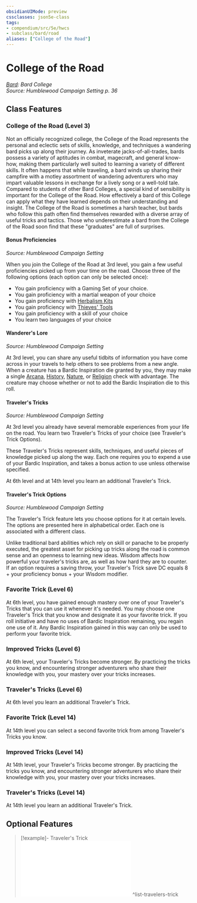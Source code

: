 ```yaml
---
obsidianUIMode: preview
cssclasses: json5e-class
tags:
- compendium/src/5e/hwcs
- subclass/bard/road
aliases: ["College of the Road"]
---
```

# College of the Road
*[Bard](bard.md): Bard College*  
*Source: Humblewood Campaign Setting p. 36*  


## Class Features

### College of the Road (Level 3)

Not an officially recognized college, the College of the Road represents the personal and eclectic sets of skills, knowledge, and techniques a wandering bard picks up along their journey. As inveterate jacks-of-all-trades, bards possess a variety of aptitudes in combat, magecraft, and general know-how, making them particularly well suited to learning a variety of different skills. It often happens that while traveling, a bard winds up sharing their campfire with a motley assortment of wandering adventurers who may impart valuable lessons in exchange for a lively song or a well-told tale. Compared to students of other Bard Colleges, a special kind of sensibility is important for the College of the Road. How effectively a bard of this College can apply what they have learned depends on their understanding and insight. The College of the Road is sometimes a harsh teacher, but bards who follow this path often find themselves rewarded with a diverse array of useful tricks and tactics. Those who underestimate a bard from the College of the Road soon find that these "graduates" are full of surprises.

#### Bonus Proficiencies
_Source: Humblewood Campaign Setting_

When you join the College of the Road at 3rd level, you gain a few useful proficiencies picked up from your time on the road. Choose three of the following options (each option can only be selected once):

- You gain proficiency with a Gaming Set of your choice.  
- You gain proficiency with a martial weapon of your choice  
- You gain proficiency with [Herbalism Kits](2-Mechanics/CLI/items/herbalism-kit.md)  
- You gain proficiency with [Thieves' Tools](2-Mechanics/CLI/items/thieves-tools.md)  
- You gain proficiency with a skill of your choice  
- You learn two languages of your choice  

#### Wanderer's Lore
_Source: Humblewood Campaign Setting_

At 3rd level, you can share any useful tidbits of information you have come across in your travels to help others to see problems from a new angle. When a creature has a Bardic Inspiration die granted by you, they may make a single [Arcana](2-Mechanics/CLI/rules/skills.md#Arcana), [History](2-Mechanics/CLI/rules/skills.md#History), [Nature](2-Mechanics/CLI/rules/skills.md#Nature), or [Religion](2-Mechanics/CLI/rules/skills.md#Religion) check with advantage. The creature may choose whether or not to add the Bardic Inspiration die to this roll.

#### Traveler's Tricks
_Source: Humblewood Campaign Setting_

At 3rd level you already have several memorable experiences from your life on the road. You learn two Traveler's Tricks of your choice (see Traveler's Trick Options).

These Traveler's Tricks represent skills, techniques, and useful pieces of knowledge picked up along the way. Each one requires you to expend a use of your Bardic Inspiration, and takes a bonus action to use unless otherwise specified.

At 6th level and at 14th level you learn an additional Traveler's Trick.

#### Traveler's Trick Options
_Source: Humblewood Campaign Setting_

The Traveler's Trick feature lets you choose options for it at certain levels. The options are presented here in alphabetical order. Each one is associated with a different class.

Unlike traditional bard abilities which rely on skill or panache to be properly executed, the greatest asset for picking up tricks along the road is common sense and an openness to learning new ideas. Wisdom affects how powerful your traveler's tricks are, as well as how hard they are to counter. If an option requires a saving throw, your Traveler's Trick save DC equals 8 + your proficiency bonus + your Wisdom modifier.

### Favorite Trick (Level 6)

At 6th level, you have gained enough mastery over one of your Traveler's Tricks that you can use it whenever it's needed. You may choose one Traveler's Trick that you know and designate it as your favorite trick. If you roll initiative and have no uses of Bardic Inspiration remaining, you regain one use of it. Any Bardic Inspiration gained in this way can only be used to perform your favorite trick.

### Improved Tricks (Level 6)

At 6th level, your Traveler's Tricks become stronger. By practicing the tricks you know, and encountering stronger adventurers who share their knowledge with you, your mastery over your tricks increases.

### Traveler's Tricks (Level 6)

At 6th level you learn an additional Traveler's Trick.

### Favorite Trick (Level 14)

At 14th level you can select a second favorite trick from among Traveler's Tricks you know.

### Improved Tricks (Level 14)

At 14th level, your Traveler's Tricks become stronger. By practicing the tricks you know, and encountering stronger adventurers who share their knowledge with you, your mastery over your tricks increases.

### Traveler's Tricks (Level 14)

At 14th level you learn an additional Traveler's Trick.

## Optional Features

> [!example]- Traveler's Trick
> ![Traveler's Trick](2-Mechanics/CLI/optional-features/list-travelers-trick.md#Traveler's%20Trick)
^list-travelers-trick